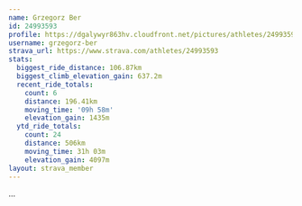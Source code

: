```yaml
---
name: Grzegorz Ber
id: 24993593
profile: https://dgalywyr863hv.cloudfront.net/pictures/athletes/24993593/7453165/11/large.jpg
username: grzegorz-ber
strava_url: https://www.strava.com/athletes/24993593
stats:
  biggest_ride_distance: 106.87km
  biggest_climb_elevation_gain: 637.2m
  recent_ride_totals:
    count: 6
    distance: 196.41km
    moving_time: '09h 58m'
    elevation_gain: 1435m
  ytd_ride_totals:
    count: 24
    distance: 506km
    moving_time: 31h 03m
    elevation_gain: 4097m
layout: strava_member
--- 
```

...

